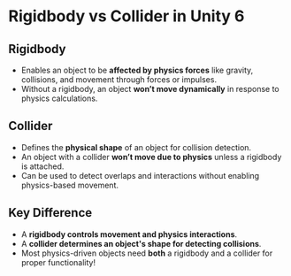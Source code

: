 # Rigidbody vs Collider in Unity 6

## **Rigidbody**
- Enables an object to be **affected by physics forces** like gravity, collisions, and movement through forces or impulses.
- Without a rigidbody, an object **won’t move dynamically** in response to physics calculations.

## **Collider**
- Defines the **physical shape** of an object for collision detection.
- An object with a collider **won’t move due to physics** unless a rigidbody is attached.
- Can be used to detect overlaps and interactions without enabling physics-based movement.

## **Key Difference**
- A **rigidbody controls movement and physics interactions**.
- A **collider determines an object's shape for detecting collisions**.
- Most physics-driven objects need **both** a rigidbody and a collider for proper functionality!
